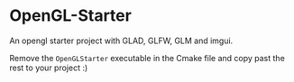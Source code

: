 # OpenGL-Starter

An opengl starter project with GLAD, GLFW, GLM and imgui.

Remove the `OpenGLStarter` executable in the Cmake file and copy past the rest to your project :)

